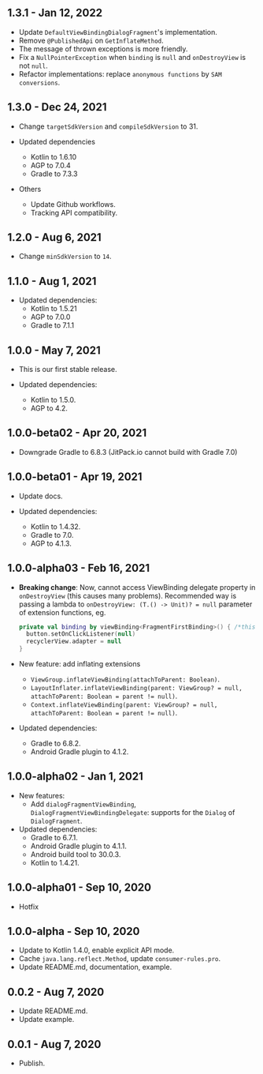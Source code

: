 ## 1.3.1 - Jan 12, 2022

-   Update `DefaultViewBindingDialogFragment`'s implementation.
-   Remove `@PublishedApi` on `GetInflateMethod`.
-   The message of thrown exceptions is more friendly.
-   Fix a `NullPointerException` when `binding` is `null` and `onDestroyView` is not `null`.
-   Refactor implementations: replace `anonymous functions` by `SAM conversions`.

## 1.3.0 - Dec 24, 2021

-   Change `targetSdkVersion` and `compileSdkVersion` to 31.

-   Updated dependencies
    -   Kotlin to 1.6.10
    -   AGP to 7.0.4
    -   Gradle to 7.3.3

-   Others
    -   Update Github workflows.
    -   Tracking API compatibility.

## 1.2.0 - Aug 6, 2021

-   Change `minSdkVersion` to `14`.

## 1.1.0 - Aug 1, 2021

-   Updated dependencies:
    -   Kotlin to 1.5.21
    -   AGP to 7.0.0
    -   Gradle to 7.1.1

## 1.0.0 - May 7, 2021

-   This is our first stable release.

-   Updated dependencies:
    -   Kotlin to 1.5.0.
    -   AGP to 4.2.

## 1.0.0-beta02 - Apr 20, 2021

-   Downgrade Gradle to 6.8.3 (JitPack.io cannot build with Gradle 7.0)

## 1.0.0-beta01 - Apr 19, 2021

-   Update docs.

-   Updated dependencies:
    -   Kotlin to 1.4.32.
    -   Gradle to 7.0.
    -   AGP to 4.1.3.

## 1.0.0-alpha03 - Feb 16, 2021
-   **Breaking change**: Now, cannot access ViewBinding delegate property in `onDestroyView` (this causes many problems).
    Recommended way is passing a lambda to `onDestroyView: (T.() -> Unit)? = null` parameter of extension functions, eg.

    ```kotlin
    private val binding by viewBinding<FragmentFirstBinding>() { /*this: FragmentFirstBinding*/
      button.setOnClickListener(null)
      recyclerView.adapter = null
    }
    ```
-   New feature: add inflating extensions
    -   `ViewGroup.inflateViewBinding(attachToParent: Boolean)`.
    -   `LayoutInflater.inflateViewBinding(parent: ViewGroup? = null, attachToParent: Boolean = parent != null)`.
    -   `Context.inflateViewBinding(parent: ViewGroup? = null, attachToParent: Boolean = parent != null)`.
-   Updated dependencies:
    -   Gradle to 6.8.2.
    -   Android Gradle plugin to 4.1.2.

## 1.0.0-alpha02 - Jan 1, 2021
-   New features:
    -   Add `dialogFragmentViewBinding`, `DialogFragmentViewBindingDelegate`: supports for the `Dialog` of `DialogFragment`.
-   Updated dependencies:
    -   Gradle to 6.7.1.
    -   Android Gradle plugin to 4.1.1.
    -   Android build tool to 30.0.3.
    -   Kotlin to 1.4.21.

## 1.0.0-alpha01 - Sep 10, 2020

*   Hotfix

## 1.0.0-alpha - Sep 10, 2020

*   Update to Kotlin 1.4.0, enable explicit API mode.
*   Cache `java.lang.reflect.Method`, update `consumer-rules.pro`.
*   Update README.md, documentation, example.

## 0.0.2 - Aug 7, 2020

*   Update README.md.
*   Update example.

## 0.0.1 - Aug 7, 2020

*   Publish.
